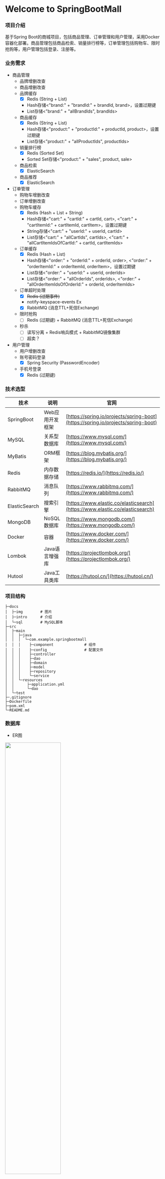 # Welcome to SpringBootMall

### 项目介绍

基于Spring Boot的商城项目，包括商品管理、订单管理和用户管理，采用Docker容器化部署。商品管理包括商品检索、销量排行榜等，订单管理包括购物车、限时抢购等，用户管理包括登录、注册等。

### 业务需求

* 商品管理
  * 品牌增删改查
  * 商品增删改查
  * 品牌缓存
    - [X]  Redis (String + List)
      - Hash存储<"brand:" + "brandId:" + brandId, brand>，设置过期键
      - List存储<"brand:" + "allBrandIds", brandIds>
  * 商品缓存
    - [X]  Redis (String + List)
      - Hash存储<"product:" + "productId:" + productId, product>，设置过期键
      - List存储<"product:" + "allProductIds", productIds>
  * 销量排行榜
    - [X]  Redis (Sorted Set)
      - Sorted Set存储<"product:" + "sales", product, sale>
  * 商品检索
    - [X]  ElasticSearch
  * 商品推荐
    - [X]  ElasticSearch
* 订单管理
  * 购物车增删改查
  * 订单增删改查
  * 购物车缓存
    - [X]  Redis (Hash + List + String)
      - Hash存储<"cart:" + "cartId:" + cartId, cart>, <"cart:" + "cartItemId:" + cartItemId, cartItem>，设置过期键
      - String存储<"cart:" + "userId:" + userId, cartId>
      - List存储<"cart:" + "allCartIds", cartIds>, <"cart:" + "allCartItemIdsOfCartId:" + cartId, cartItemIds>
  * 订单缓存
    - [X]  Redis (Hash + List)
      - Hash存储<"order:" + "orderId:" + orderId, order>, <"order:" + "orderItemId:" + orderItemId, orderItem>，设置过期键
      - List存储<"order:" + "userId:" + userId, orderIds>
      - List存储<"order:" + "allOrderIds", orderIds>, <"order:" + "allOrderItemIdsOfOrderId:" + orderId, orderItemIds>
  * 订单超时处理
    - [X]  ~~Redis (过期事件)~~
      - notify-keyspace-events Ex
    - [X]  RabbitMQ (消息TTL+死信Exchange)
  * 限时抢购
    - [ ]  Redis (过期键) + RabbitMQ (消息TTL+死信Exchange)
  * 秒杀
    - [ ]  读写分离 + Redis哨兵模式 + RabbitMQ镜像集群
    - [ ]  超卖？
* 用户管理
  * 用户增删改查
  * 账号密码登录
    - [X]  Spring Security (PasswordEncoder)
  * 手机号登录
    - [X]  Redis (过期键)

### 技术选型

| 技术 | 说明 | 官网 |
| --- | --- | --- |
| SpringBoot | Web应用开发框架 | [https://spring.io/projects/spring-boot](https://spring.io/projects/spring-boot)|
| MySQL | 关系型数据库 | [https://www.mysql.com/](https://www.mysql.com/) |
| MyBatis | ORM框架 | [https://blog.mybatis.org/](https://blog.mybatis.org/) |
| Redis | 内存数据存储 | [https://redis.io/](https://redis.io/) |
| RabbitMQ | 消息队列 | [https://www.rabbitmq.com/](https://www.rabbitmq.com/) |
| ElasticSearch | 搜索引擎 | [https://www.elastic.co/elasticsearch](https://www.elastic.co/elasticsearch) |
| MongoDB | NoSQL数据库 | [https://www.mongodb.com/](https://www.mongodb.com/) |
| Docker | 容器 | [https://www.docker.com/](https://www.docker.com/) |
| Lombok | Java语言增强库 | [https://projectlombok.org/](https://projectlombok.org/) |
| Hutool | Java工具类库 | [https://hutool.cn/](https://hutool.cn/) |


### 项目结构

```text
├─docs
│  ├─img        # 图片
│  ├─intro      # 介绍
│  └─sql        # MySQL脚本
├─src
│  ├─main
│  │  ├─java
│  │  │  └─com.example.springbootmall
│  │  │    ├─component              # 组件
│  │  │    ├─config                 # 配置文件
│  │  │    ├─controller
│  │  │    ├─dao
│  │  │    ├─domain
│  │  │    ├─model
│  │  │    ├─repository
│  │  │    └─service
│  │  └─resources
│  │      ├─application.yml
│  │      └─dao
│  └─test
├─.gitignore
├─Dockerfile
├─pom.xml
└─README.md
```

### 数据库

* ER图

<img src="docs/img/ER.png" width="60%">

* 数据表
  * pms_brand (id, name, first_letter, factory_status, brand_story)
    * factory_status: 是否为品牌制造商：0->不是；1->是
  * pms_product (id, brand_id, name, description, keywords, price, sale, stock)
    * keywords: 服装，手机数码，家用电器，家具家装，汽车用品
  * ums_user (id, username, password, nickname, phone, email, gender, create_time, birthday)
    * gender: 性别：0->未知；1->男；2->女
  * oms_order (id, user_id, status, create_time, payment_time, delivery_time, receive_time, comment_time, update_time)
    * status: 订单状态：0->待付款；1->待发货；2->已发货；3->已完成；4->已关闭；5->无效订单
  * oms_order_item (id, order_id, product_id, product_quantity)
  * oms_cart (id, user_id, status, create_time, update_time)
    * status: 购物车状态：0->正常；1->已删除
  * oms_cart_item (id, cart_id, product_id, product_quantity)
* 创建数据库并导入数据
  ```shell
  create database mall_tiny;
  use mall_tiny;
  source mall_tiny_filled.sql;
  ```
* 一些不合理的约束
  * 一个用户只能有一个购物车 (用来在添加购物车时判断购物车是否存在)
  * 品牌名不能相同（用来在添加品牌时判断品牌是否存在）

### 练习

* MySQL
  - MySQL增删改查？
    - [X] 品牌，商品，用户，购物车，订单
  - 索引？
  - 读写分离？
  - 分库分表？
* Redis
  - Redis的应用场景？
    - [X] 缓存
    - [X] 排行榜
  - 内存管理？
    - [ ] 删除过期键 -> 定期删除
    - [ ] 内存淘汰机制 -> allkeys-lru
  - 持久化？
    - [X] AOF
  - 一致性？
    - [X] Cache Aside Pattern -> 异步重试(消息队列)
  - 缓存穿透？
    - [X] 布隆过滤器
  - 缓存雪崩？
    - [X] 设置不同的过期时间
    - [X] 集群
  - 高可用？
    - [X] 哨兵模式（一主二从三哨兵）
* RabbitMQ
  - RabbitMQ的应用场景？
  - 幂等性？
    - [ ] 唯一ID
  - 可靠性？
    - [X] 生产者：开启confirm模式
    - [ ] 消息队列：持久化队列和消息
    - [X] 消费者：手动ACK
  - 顺序性？
    - [ ] 一个队列拆分为多个队列，每个队列一个消费者
  - 高可用？
    - [ ] 镜像集群
* ElasticSearch
  - ElasticSearch的应用场景？
    - [X] 商品模糊查询
    - [X] 商品推荐
* 高并发？
  - [X] 使用缓存
  - [ ] 优化数据库查询（SQL语句，索引）
  - [X] 使用消息队列解耦和异步处理
  - [ ] 限流与降级
  - [X] 优化数据库连接池
  - [X] 优化Tomcat线程池
